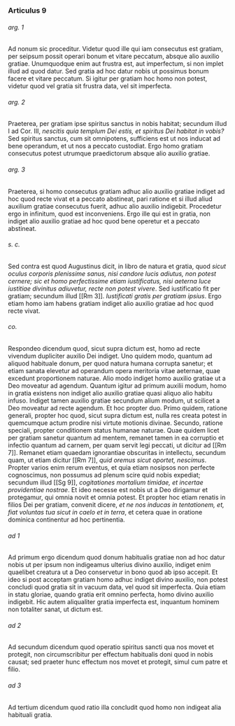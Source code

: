 ### Articulus 9

###### arg. 1
Ad nonum sic proceditur. Videtur quod ille qui iam consecutus est gratiam, per seipsum possit operari bonum et vitare peccatum, absque alio auxilio gratiae. Unumquodque enim aut frustra est, aut imperfectum, si non implet illud ad quod datur. Sed gratia ad hoc datur nobis ut possimus bonum facere et vitare peccatum. Si igitur per gratiam hoc homo non potest, videtur quod vel gratia sit frustra data, vel sit imperfecta.

###### arg. 2
Praeterea, per gratiam ipse spiritus sanctus in nobis habitat; secundum illud I ad Cor. III, *nescitis quia templum Dei estis, et spiritus Dei habitat in vobis?* Sed spiritus sanctus, cum sit omnipotens, sufficiens est ut nos inducat ad bene operandum, et ut nos a peccato custodiat. Ergo homo gratiam consecutus potest utrumque praedictorum absque alio auxilio gratiae.

###### arg. 3
Praeterea, si homo consecutus gratiam adhuc alio auxilio gratiae indiget ad hoc quod recte vivat et a peccato abstineat, pari ratione et si illud aliud auxilium gratiae consecutus fuerit, adhuc alio auxilio indigebit. Procedetur ergo in infinitum, quod est inconveniens. Ergo ille qui est in gratia, non indiget alio auxilio gratiae ad hoc quod bene operetur et a peccato abstineat.

###### s. c.
Sed contra est quod Augustinus dicit, in libro de natura et gratia, quod *sicut oculus corporis plenissime sanus, nisi candore lucis adiutus, non potest cernere; sic et homo perfectissime etiam iustificatus, nisi aeterna luce iustitiae divinitus adiuvetur, recte non potest vivere*. Sed iustificatio fit per gratiam; secundum illud [[Rm 3]]. *Iustificati gratis per gratiam ipsius*. Ergo etiam homo iam habens gratiam indiget alio auxilio gratiae ad hoc quod recte vivat.

###### co.
Respondeo dicendum quod, sicut supra dictum est, homo ad recte vivendum dupliciter auxilio Dei indiget. Uno quidem modo, quantum ad aliquod habituale donum, per quod natura humana corrupta sanetur; et etiam sanata elevetur ad operandum opera meritoria vitae aeternae, quae excedunt proportionem naturae. Alio modo indiget homo auxilio gratiae ut a Deo moveatur ad agendum. Quantum igitur ad primum auxilii modum, homo in gratia existens non indiget alio auxilio gratiae quasi aliquo alio habitu infuso. Indiget tamen auxilio gratiae secundum alium modum, ut scilicet a Deo moveatur ad recte agendum. Et hoc propter duo. Primo quidem, ratione generali, propter hoc quod, sicut supra dictum est, nulla res creata potest in quemcumque actum prodire nisi virtute motionis divinae. Secundo, ratione speciali, propter conditionem status humanae naturae. Quae quidem licet per gratiam sanetur quantum ad mentem, remanet tamen in ea corruptio et infectio quantum ad carnem, per quam servit legi peccati, ut dicitur ad [[Rm 7]]. Remanet etiam quaedam ignorantiae obscuritas in intellectu, secundum quam, ut etiam dicitur [[Rm 7]], *quid oremus sicut oportet, nescimus*. Propter varios enim rerum eventus, et quia etiam nosipsos non perfecte cognoscimus, non possumus ad plenum scire quid nobis expediat; secundum illud [[Sg 9]], *cogitationes mortalium timidae, et incertae providentiae nostrae*. Et ideo necesse est nobis ut a Deo dirigamur et protegamur, qui omnia novit et omnia potest. Et propter hoc etiam renatis in filios Dei per gratiam, convenit dicere, *et ne nos inducas in tentationem, et, fiat voluntas tua sicut in caelo et in terra*, et cetera quae in oratione dominica continentur ad hoc pertinentia.

###### ad 1
Ad primum ergo dicendum quod donum habitualis gratiae non ad hoc datur nobis ut per ipsum non indigeamus ulterius divino auxilio, indiget enim quaelibet creatura ut a Deo conservetur in bono quod ab ipso accepit. Et ideo si post acceptam gratiam homo adhuc indiget divino auxilio, non potest concludi quod gratia sit in vacuum data, vel quod sit imperfecta. Quia etiam in statu gloriae, quando gratia erit omnino perfecta, homo divino auxilio indigebit. Hic autem aliqualiter gratia imperfecta est, inquantum hominem non totaliter sanat, ut dictum est.

###### ad 2
Ad secundum dicendum quod operatio spiritus sancti qua nos movet et protegit, non circumscribitur per effectum habitualis doni quod in nobis causat; sed praeter hunc effectum nos movet et protegit, simul cum patre et filio.

###### ad 3
Ad tertium dicendum quod ratio illa concludit quod homo non indigeat alia habituali gratia.

